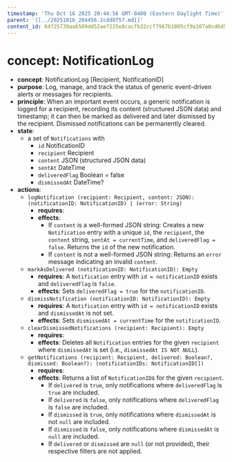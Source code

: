 ```yaml
---
timestamp: 'Thu Oct 16 2025 20:44:56 GMT-0400 (Eastern Daylight Time)'
parent: '[[../20251016_204456.2cdd8f57.md]]'
content_id: 64f25739aa6589dd52ae7225e8cacfb32ccf7967b1805cf9a107a0cd6d5515d1
---
```


# concept: NotificationLog

* **concept**: NotificationLog \[Recipient, NotificationID]
* **purpose**: Log, manage, and track the status of generic event-driven alerts or messages for recipients.
* **principle**: When an important event occurs, a generic notification is logged for a recipient, recording its content (structured JSON data) and timestamp; it can then be marked as delivered and later dismissed by the recipient. Dismissed notifications can be permanently cleared.
* **state**:
  * a set of `Notifications` with
    * `id` NotificationID
    * `recipient` Recipient
    * `content` JSON (structured JSON data)
    * `sentAt` DateTime
    * `deliveredFlag` Boolean = false
    * `dismissedAt` DateTime?
* **actions**:
  * `logNotification (recipient: Recipient, content: JSON): (notificationID: NotificationID) | (error: String)`
    * **requires**:
    * **effects**:
      * If `content` is a well-formed JSON string: Creates a new `Notification` entry with a unique `id`, the `recipient`, the `content` string, `sentAt = currentTime`, and `deliveredFlag = false`. Returns the `id` of the new notification.
      * If `content` is not a well-formed JSON string: Returns an `error` message indicating an invalid `content`.
  * `markAsDelivered (notificationID: NotificationID): Empty`
    * **requires**: A `Notification` entry with `id = notificationID` exists and `deliveredFlag` is `false`.
    * **effects**: Sets `deliveredFlag = true` for the `notificationID`.
  * `dismissNotification (notificationID: NotificationID): Empty`
    * **requires**: A `Notification` entry with `id = notificationID` exists and `dismissedAt` is not set.
    * **effects**: Sets `dismissedAt = currentTime` for the `notificationID`.
  * `clearDismissedNotifications (recipient: Recipient): Empty`
    * **requires**:
    * **effects**: Deletes all `Notification` entries for the given `recipient` where `dismissedAt` is set (i.e., `dismissedAt IS NOT NULL`).
  * `getNotifications (recipient: Recipient, delivered: Boolean?, dismissed: Boolean?): (notificationIDs: NotificationID[])`
    * **requires**:
    * **effects**: Returns a list of `NotificationID`s for the given `recipient`.
      * If `delivered` is `true`, only notifications where `deliveredFlag` is `true` are included.
      * If `delivered` is `false`, only notifications where `deliveredFlag` is `false` are included.
      * If `dismissed` is `true`, only notifications where `dismissedAt` is not `null` are included.
      * If `dismissed` is `false`, only notifications where `dismissedAt` is `null` are included.
      * If `delivered` or `dismissed` are `null` (or not provided), their respective filters are not applied.
